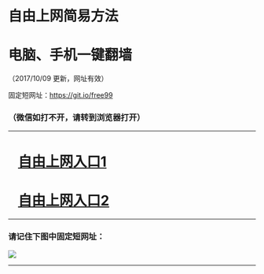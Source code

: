 ﻿# 自由上网简易方法

# 电脑、手机一键翻墙

（2017/10/09 更新，网址有效）

固定短网址：https://git.io/free99

### （微信如打不开，请转到浏览器打开）


***





# &nbsp;&nbsp; <a href="http://ft152028091.fwq-tz-1001.info/fwqtz01.html?t=10090016341 " target="_blank">自由上网入口1</a>
# &nbsp;&nbsp; <a href="http://ft1637330564.fwq-tz-1002.info/fwqtz02.html?t=100900126799 " target="_blank">自由上网入口2</a>
***

### 请记住下图中固定短网址：

<img src="https://s3-us-west-2.amazonaws.com/fwq-1001/yjfq-20170905okok.png" /> 


***

